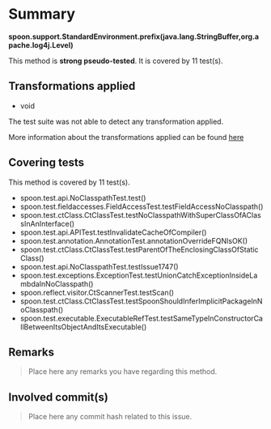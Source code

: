 # Summary
**spoon.support.StandardEnvironment.prefix(java.lang.StringBuffer,org.apache.log4j.Level)**

This method is **strong pseudo-tested**.
It is covered by 11 test(s). 


## Transformations applied

- void


The test suite was not able to detect any transformation applied.

More information about the transformations applied can be found [here](https://github.com/STAMP-project/pitest-descartes)

## Covering tests
This method is covered by 11 test(s).
* spoon.test.api.NoClasspathTest.test()
* spoon.test.fieldaccesses.FieldAccessTest.testFieldAccessNoClasspath()
* spoon.test.ctClass.CtClassTest.testNoClasspathWithSuperClassOfAClassInAnInterface()
* spoon.test.api.APITest.testInvalidateCacheOfCompiler()
* spoon.test.annotation.AnnotationTest.annotationOverrideFQNIsOK()
* spoon.test.ctClass.CtClassTest.testParentOfTheEnclosingClassOfStaticClass()
* spoon.test.api.NoClasspathTest.testIssue1747()
* spoon.test.exceptions.ExceptionTest.testUnionCatchExceptionInsideLambdaInNoClasspath()
* spoon.reflect.visitor.CtScannerTest.testScan()
* spoon.test.ctClass.CtClassTest.testSpoonShouldInferImplicitPackageInNoClasspath()
* spoon.test.executable.ExecutableRefTest.testSameTypeInConstructorCallBetweenItsObjectAndItsExecutable()


## Remarks
> Place here any remarks you have regarding this method.

## Involved commit(s)

> Place here any commit hash related to this issue.
